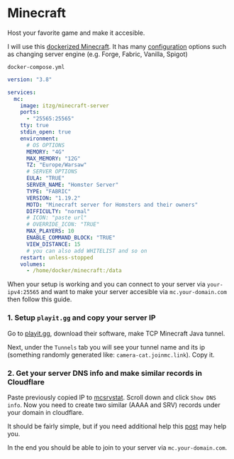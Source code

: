 # Minecraft
Host your favorite game and make it accesible.

I will use this [dockerized Minecraft](https://github.com/itzg/docker-minecraft-server). It has many [configuration](https://docker-minecraft-server.readthedocs.io/en/latest/variables/) options such as changing server engine (e.g. Forge, Fabric, Vanilla, Spigot)

``docker-compose.yml``
```yaml
version: "3.8"

services:
  mc:
    image: itzg/minecraft-server
    ports:
      - "25565:25565"
    tty: true
    stdin_open: true
    environment:
      # OS OPTIONS
      MEMORY: "4G"
      MAX_MEMORY: "12G"
      TZ: "Europe/Warsaw"
      # SERVER OPTIONS
      EULA: "TRUE"
      SERVER_NAME: "Homster Server"
      TYPE: "FABRIC"
      VERSION: "1.19.2"
      MOTD: "Minecraft server for Homsters and their owners"
      DIFFICULTY: "normal"
      # ICON: "paste url"
      # OVERRIDE_ICON: "TRUE"
      MAX_PLAYERS: 10
      ENABLE_COMMAND_BLOCK: "TRUE"
      VIEW_DISTANCE: 15
	  # you can also add WHITELIST and so on
    restart: unless-stopped
    volumes:
      - /home/docker/minecraft:/data
```

When your setup is working and you can connect to your server via ``your-ipv4:25565`` and want to make your server accesible via ``mc.your-domain.com`` then follow this guide.
### 1. Setup ``playit.gg`` and copy your server IP

Go to [playit.gg](https://playit.gg/), download their software, make TCP Minecraft Java tunnel.

Next, under the ``Tunnels`` tab you will see your tunnel name and its ip (something randomly generated like: ``camera-cat.joinmc.link``). Copy it.

### 2. Get your server DNS info and make similar records in Cloudflare
Paste previously copied IP to [mcsrvstat](https://mcsrvstat.us/). Scroll down and click ``Show DNS info``. Now you need to create two similar (AAAA and SRV) records under your domain in cloudflare.

It should be fairly simple, but if you need additional help this [post](https://discuss.playit.gg/t/custom-free-domain-for-your-server-freenom/461) may help you.

In the end you should be able to join to your server via ``mc.your-domain.com``.


